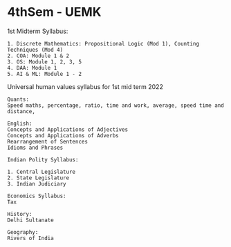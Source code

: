 # 4thSem - UEMK


1st Midterm Syllabus:

	1. Discrete Mathematics: Propositional Logic (Mod 1), Counting Techniques (Mod 4)
	2. COA: Module 1 & 2
	3. OS: Module 1, 2, 3, 5
	4. DAA: Module 1
	5. AI & ML: Module 1 - 2


Universal human values syllabus for 1st mid term 2022

```
Quants:
Speed maths, percentage, ratio, time and work, average, speed time and distance,

English:
Concepts and Applications of Adjectives
Concepts and Applications of Adverbs
Rearrangement of Sentences
Idioms and Phrases

Indian Polity Syllabus:

1. Central Legislature
2. State Legislature
3. Indian Judiciary

Economics Syllabus:
Tax

History: 
Delhi Sultanate

Geography:
Rivers of India
```

